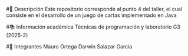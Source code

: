 #📖 Descripción
Este repositorio corresponde al punto 4 del taller, el cual consiste en el desarrollo de un juego de cartas implementado en Java

#📚 Información académica
Técnicas de programación y laboratorio G3 (2025-2)

#👥 Integrantes
Mauro Ortega
Darwin Salazar Garcia
